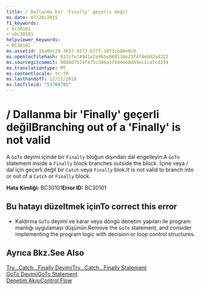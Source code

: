 ```yaml
---
title: / Dallanma bir 'Finally' geçerli değil
ms.date: 07/20/2015
f1_keywords:
- bc30101
- vbc30101
helpviewer_keywords:
- BC30101
ms.assetid: 16a0dc29-3657-4373-b77f-38f3cb80e6c9
ms.openlocfilehash: 83fcfe14941e2a9b5e869134e23f4f4eb02ad322
ms.sourcegitcommit: 0888d7b24f475c346a3f444de8d83ec1ca7cd234
ms.translationtype: MT
ms.contentlocale: tr-TR
ms.lasthandoff: 12/22/2018
ms.locfileid: "53769785"
---
```

# <a name="branching-out-of-a-finally-is-not-valid"></a><span data-ttu-id="7bf90-102">/ Dallanma bir 'Finally' geçerli değil</span><span class="sxs-lookup"><span data-stu-id="7bf90-102">Branching out of a 'Finally' is not valid</span></span>
<span data-ttu-id="7bf90-103">A `GoTo` deyimi içinde bir `Finally` bloğun dışından dal engelleyin.</span><span class="sxs-lookup"><span data-stu-id="7bf90-103">A `GoTo` statement inside a `Finally` block branches outside the block.</span></span> <span data-ttu-id="7bf90-104">İçine veya / dal için geçerli değil bir `Catch` veya `Finally` blok.</span><span class="sxs-lookup"><span data-stu-id="7bf90-104">It is not valid to branch into or out of a `Catch` or `Finally` block.</span></span>  
  
 <span data-ttu-id="7bf90-105">**Hata Kimliği:** BC30101</span><span class="sxs-lookup"><span data-stu-id="7bf90-105">**Error ID:** BC30101</span></span>  
  
## <a name="to-correct-this-error"></a><span data-ttu-id="7bf90-106">Bu hatayı düzeltmek için</span><span class="sxs-lookup"><span data-stu-id="7bf90-106">To correct this error</span></span>  
  
-   <span data-ttu-id="7bf90-107">Kaldırma `GoTo` deyimi ve karar veya döngü denetim yapıları ile program mantığı uygulamayı düşünün.</span><span class="sxs-lookup"><span data-stu-id="7bf90-107">Remove the `GoTo` statement, and consider implementing the program logic with decision or loop control structures.</span></span>  
  
## <a name="see-also"></a><span data-ttu-id="7bf90-108">Ayrıca Bkz.</span><span class="sxs-lookup"><span data-stu-id="7bf90-108">See Also</span></span>  
 [<span data-ttu-id="7bf90-109">Try...Catch...Finally Deyimi</span><span class="sxs-lookup"><span data-stu-id="7bf90-109">Try...Catch...Finally Statement</span></span>](../../visual-basic/language-reference/statements/try-catch-finally-statement.md)  
 [<span data-ttu-id="7bf90-110">GoTo Deyimi</span><span class="sxs-lookup"><span data-stu-id="7bf90-110">GoTo Statement</span></span>](../../visual-basic/language-reference/statements/goto-statement.md)  
 [<span data-ttu-id="7bf90-111">Denetim Akışı</span><span class="sxs-lookup"><span data-stu-id="7bf90-111">Control Flow</span></span>](../../visual-basic/programming-guide/language-features/control-flow/index.md)

